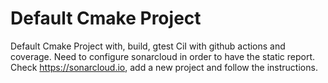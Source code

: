 # Default Cmake Project
Default Cmake Project with, build, gtest CiI with github actions and coverage. Need to configure sonarcloud in order to have the static report. 
Check https://sonarcloud.io, add a new project and follow the instructions.  
